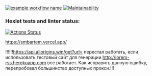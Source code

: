[![example workflow name](https://github.com/smbartem/frontend-project-lvl3/workflows/Node%20CI/badge.svg)](https://github.com/smbartem/frontend-project-lvl3/actions) [![Maintainability](https://api.codeclimate.com/v1/badges/a99a88d28ad37a79dbf6/maintainability)](https://codeclimate.com/github/smbartem/frontend-project-lvl3)


### Hexlet tests and linter status:
[![Actions Status](https://github.com/smbartem/frontend-project-lvl3/workflows/hexlet-check/badge.svg)](https://github.com/smbartem/frontend-project-lvl3/actions)

https://smbartem.vercel.app/

!!!!!!https://api.allorigins.win/get?url= перестал работать, если использовать тестовый сайт для генерации http://lorem-rss.herokuapp.com все работает. Как исправить данную ошибку, перепробовал большинство доступных прокси.!!!